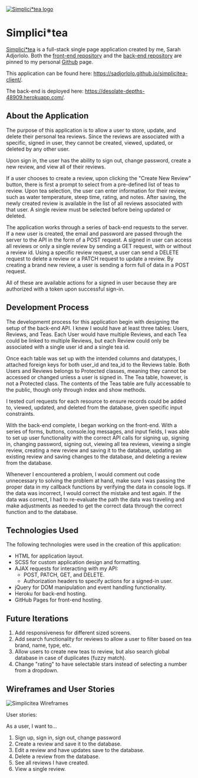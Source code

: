[![Simplici*tea logo](https://i.imgur.com/fkvppfJ.png)](https://sadjorlolo.github.io/simplicitea-client/)

# Simplici*tea

[Simplici*tea](https://sadjorlolo.github.io/simplicitea-client/) is a full-stack
single page application created by me, Sarah Adjorlolo.
Both the [front-end repository](https://github.com/sadjorlolo/simplicitea-client)
and the [back-end repository](https://github.com/sadjorlolo/sarah-fullstack) are
pinned to my personal [Github](https://github.com/sadjorlolo) page.

This application can be found here: https://sadjorlolo.github.io/simplicitea-client/.

The back-end is deployed here: https://desolate-depths-48909.herokuapp.com/.

## About the Application

The purpose of this application is to allow a user to store, update, and delete
their personal tea reviews. Since the reviews are associated with a specific,
signed in user, they cannot be created, viewed, updated, or deleted by any
other user.

Upon sign in, the user has the ability to sign out, change password, create a
new review, and view all of their reviews.

If a user chooses to create a review, upon clicking the "Create New Review"
button, there is first a prompt to select from a pre-defined list of teas to
review. Upon tea selection, the user can enter information for their review,
such as water temperature, steep time, rating, and notes. After saving, the
newly created review is available in the list of all reviews associated with
that user. A single review must be selected before being updated or deleted.

The application works through a series of back-end requests to the server. If a 
new user is created, the email and password are passed through the server to the
API in the form of a POST request. A signed in user can access all reviews or
only a single review by sending a GET request, with or without a review id.
Using a specific review request, a user can send a DELETE request to delete a
review or a PATCH request to update a review. By creating a brand new review, a
user is sending a form full of data in a POST request.

All of these are available actions for a signed in user because they are
authorized with a token upon successful sign-in.

## Development Process

The developmemt process for this application begin with designing the setup of
the back-end API. I knew I would have at least three tables: Users, Reviews,
and Teas. Each User would have multiple Reviews, and each Tea could be linked to
multiple Reviews, but each Review could only be associated with a single user
id and a single tea id.

Once each table was set up with the intended columns and datatypes, I attached
foreign keys for both user_id and tea_id to the Reviews table. Both Users and
Reviews belongs to Protected classes, meaning they cannot be accessed or changed
unless a user is signed in. The Tea table, however, is not a Protected class.
The contents of the Teas table are fully accessable to the public, though only
through index and show methods.

I tested curl requests for each resource to ensure records could be added to,
viewed, updated, and deleted from the database, given specific input constraints.

With the back-end complete, I began working on the front-end. With a series of
forms, buttons, console.log messages, and input fields, I was able to set up
user functionality with the correct API calls for signing up, signing in,
changing password, signing out, viewing all tea reviews, viewing a single review,
creating a new review and saving it to the database, updating an existing review
and saving changes to the database, and deleting a review from the database.

Whenever I encountered a problem, I would comment out code unnecessary to
solving the problem at hand, make sure I was passing the proper data in my
callback functions by verifying the data in console logs. If the data was
incorrect, I would correct the mistake and test again. If the data was correct,
I had to re-evaluate the path the data was traveling and make adjustments as
needed to get the correct data through the correct function and to the database.

## Technologies Used

The following technologies were used in the creation of this application:
  - HTML for application layout.
  - SCSS for custom application design and formatting.
  - AJAX requests for interacting with my API:
    - POST, PATCH, GET, and DELETE.
    - Authorization headers to specify actions for a signed-in user.
  - jQuery for DOM manipulation and event handling functionality.
  - Heroku for back-end hosting.
  - GitHub Pages for front-end hosting.

## Future Iterations

1) Add responsiveness for different sized screens.
2) Add search functionality for reviews to allow a user to filter based on tea
   brand, name, type, etc.
3) Allow users to create new teas to review, but also search global database
   in case of duplicates (fuzzy match).
4) Change "rating" to have selectable stars instead of selecting a number from a
   dropdown.

## Wireframes and User Stories

![Simplicitea Wireframes](https://i.imgur.com/Zm36fkf.png)

User stories:

As a user, I want to...

1) Sign up, sign in, sign out, change password
2) Create a review and save it to the database.
3) Edit a review and have updates save to the database.
4) Delete a review from the database.
5) See all reviews I have created.
6) View a single review.

